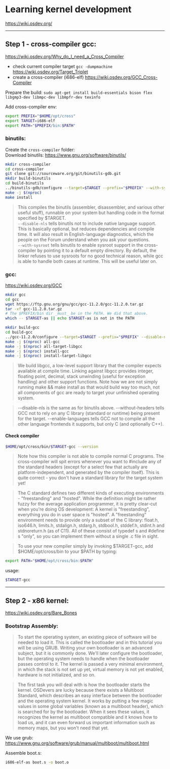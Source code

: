 # Learning kernel development

https://wiki.osdev.org/

---

## Step 1 - cross-compiler gcc:

https://wiki.osdev.org/Why_do_I_need_a_Cross_Compiler

- check current compiler target `gcc -dumpmachine` https://wiki.osdev.org/Target_Triplet
- create a cross-compiler (i686-elf) https://wiki.osdev.org/GCC_Cross-Compiler

Prepare the build: `sudo apt-get install build-essentials bison flex libgmp3-dev libmpc-dev libmpfr-dev texinfo`

Add cross-compiler env:

```sh
export PREFIX="$HOME/opt/cross"
export TARGET=i686-elf
export PATH="$PREFIX/bin:$PATH"
```

### binutils:

Create the `cross-compiler` folder:  
Download binutils: https://www.gnu.org/software/binutils/

```sh
mkdir cross-compiler
cd cross-compiler
git clone git://sourceware.org/git/binutils-gdb.git
mkdir build-binutils
cd build-binutils
../binutils-gdb/configure --target=$TARGET --prefix="$PREFIX" --with-sysroot --disable-nls --disable-werror
make -j $(nproc)
make install
```

> This compiles the binutils (assembler, disassembler, and various other useful stuff), runnable on your system but handling code in the format specified by $TARGET.  
> `--disable-nls` tells binutils not to include native language support. This is basically optional, but reduces dependencies and compile time. It will also result in English-language diagnostics, which the people on the Forum understand when you ask your questions.  
> `--with-sysroot` tells binutils to enable sysroot support in the cross-compiler by pointing it to a default empty directory. By default, the linker refuses to use sysroots for no good technical reason, while gcc is able to handle both cases at runtime. This will be useful later on.

### gcc:

https://wiki.osdev.org/GCC

```sh
mkdir gcc
cd gcc
wget https://ftp.gnu.org/gnu/gcc/gcc-11.2.0/gcc-11.2.0.tar.gz
tar -xf gcc-11.2.0.tar.gz
# The $PREFIX/bin dir _must_ be in the PATH. We did that above.
which -- $TARGET-as || echo $TARGET-as is not in the PATH

mkdir build-gcc
cd build-gcc
../gcc-11.2.0/configure --target=$TARGET --prefix="$PREFIX" --disable-nls --enable-languages=c,c++ --without-headers
make -j $(nproc) all-gcc
make -j $(nproc) all-target-libgcc
make -j $(nproc) install-gcc
make -j $(nproc) install-target-libgcc
```

> We build libgcc, a low-level support library that the compiler expects available at compile time. Linking against libgcc provides integer, floating point, decimal, stack unwinding (useful for exception handling) and other support functions. Note how we are not simply running make && make install as that would build way too much, not all components of gcc are ready to target your unfinished operating system.

> --disable-nls is the same as for binutils above.
> --without-headers tells GCC not to rely on any C library (standard or runtime) being present for the target.
> --enable-languages tells GCC not to compile all the other language frontends it supports, but only C (and optionally C++).

#### Check compiler

```sh
$HOME/opt/cross/bin/$TARGET-gcc --version
```

> Note how this compiler is not able to compile normal C programs. The cross-compiler will spit errors whenever you want to #include any of the standard headers (except for a select few that actually are platform-independent, and generated by the compiler itself). This is quite correct - you don't have a standard library for the target system yet!

> The C standard defines two different kinds of executing environments - "freestanding" and "hosted". While the definition might be rather fuzzy for the average application programmer, it is pretty clear-cut when you're doing OS development: A kernel is "freestanding", everything you do in user space is "hosted". A "freestanding" environment needs to provide only a subset of the C library: float.h, iso646.h, limits.h, stdalign.h, stdarg.h, stdbool.h, stddef.h, stdint.h and stdnoreturn.h (as of C11). All of these consist of typedef s and #define s "only", so you can implement them without a single .c file in sight.

> To use your new compiler simply by invoking $TARGET-gcc, add $HOME/opt/cross/bin to your $PATH by typing:

```sh
export PATH="$HOME/opt/cross/bin:$PATH"
```

usage:

```sh
$TARGET-gcc
```

---

## Step 2 - x86 kernel:

https://wiki.osdev.org/Bare_Bones

### Bootstrap Assembly:

> To start the operating system, an existing piece of software will be needed to load it. This is called the bootloader and in this tutorial you will be using GRUB. Writing your own bootloader is an advanced subject, but it is commonly done. We'll later configure the bootloader, but the operating system needs to handle when the bootloader passes control to it. The kernel is passed a very minimal environment, in which the stack is not set up yet, virtual memory is not yet enabled, hardware is not initialized, and so on.

> The first task you will deal with is how the bootloader starts the kernel. OSDevers are lucky because there exists a Multiboot Standard, which describes an easy interface between the bootloader and the operating system kernel. It works by putting a few magic values in some global variables (known as a multiboot header), which is searched for by the bootloader. When it sees these values, it recognizes the kernel as multiboot compatible and it knows how to load us, and it can even forward us important information such as memory maps, but you won't need that yet.

We use grub:
https://www.gnu.org/software/grub/manual/multiboot/multiboot.html

Assemble boot.s:

```sh
i686-elf-as boot.s -o boot.o
```
